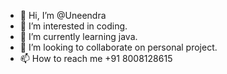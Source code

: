 - 👋 Hi, I’m @Uneendra
- 👀 I’m interested in coding.
- 🌱 I’m currently learning java.
- 💞️ I’m looking to collaborate on personal project.
- 📫 How to reach me +91 8008128615

<!---
Uneendra/Uneendra is a ✨ special ✨ repository because its `README.md` (this file) appears on your GitHub profile.
You can click the Preview link to take a look at your changes.
--->
